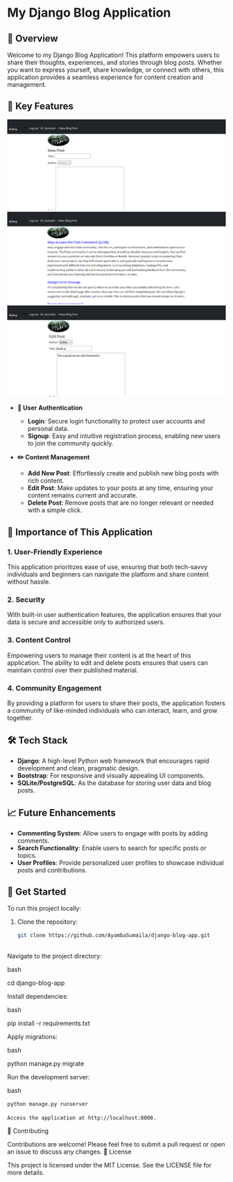 # My Django Blog Application

## 🌟 Overview

Welcome to my Django Blog Application! This platform empowers users to share their thoughts, experiences, and stories through blog posts. Whether you want to express yourself, share knowledge, or connect with others, this application provides a seamless experience for content creation and management.

## 🚀 Key Features

![](Images/me.png)
![](Images/me_2.png)
![](Images/me_3.png)


- **🔐 User Authentication**
  - **Login**: Secure login functionality to protect user accounts and personal data.
  - **Signup**: Easy and intuitive registration process, enabling new users to join the community quickly.

- **✏️ Content Management**
  - **Add New Post**: Effortlessly create and publish new blog posts with rich content.
  - **Edit Post**: Make updates to your posts at any time, ensuring your content remains current and accurate.
  - **Delete Post**: Remove posts that are no longer relevant or needed with a simple click.

## 🎯 Importance of This Application

### 1. **User-Friendly Experience**
This application prioritizes ease of use, ensuring that both tech-savvy individuals and beginners can navigate the platform and share content without hassle.

### 2. **Security**
With built-in user authentication features, the application ensures that your data is secure and accessible only to authorized users.

### 3. **Content Control**
Empowering users to manage their content is at the heart of this application. The ability to edit and delete posts ensures that users can maintain control over their published material.

### 4. **Community Engagement**
By providing a platform for users to share their posts, the application fosters a community of like-minded individuals who can interact, learn, and grow together.

## 🛠️ Tech Stack

- **Django**: A high-level Python web framework that encourages rapid development and clean, pragmatic design.
- **Bootstrap**: For responsive and visually appealing UI components.
- **SQLite/PostgreSQL**: As the database for storing user data and blog posts.

## 📈 Future Enhancements

- **Commenting System**: Allow users to engage with posts by adding comments.
- **Search Functionality**: Enable users to search for specific posts or topics.
- **User Profiles**: Provide personalized user profiles to showcase individual posts and contributions.

## 🎉 Get Started

To run this project locally:

1. Clone the repository:
   ```bash
   git clone https://github.com/AyambaSumaila/django-blog-app.git



Navigate to the project directory:

bash

cd django-blog-app

Install dependencies:

bash

pip install -r requirements.txt

Apply migrations:

bash

python manage.py migrate

Run the development server:

bash

    python manage.py runserver

    Access the application at http://localhost:8000.

🙏 Contributing

Contributions are welcome! Please feel free to submit a pull request or open an issue to discuss any changes.
📄 License

This project is licensed under the MIT License. See the LICENSE file for more details.